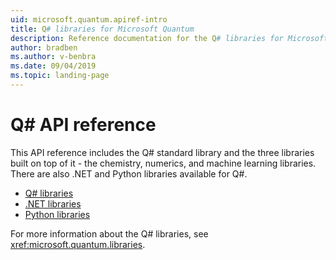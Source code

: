 ```yaml
---
uid: microsoft.quantum.apiref-intro
title: Q# libraries for Microsoft Quantum
description: Reference documentation for the Q# libraries for Microsoft Quantum
author: bradben
ms.author: v-benbra
ms.date: 09/04/2019
ms.topic: landing-page
---
```


# Q# API reference #

This API reference includes the Q# standard library and the three libraries built on top of it - the chemistry, numerics, and machine learning libraries. There are also .NET and Python libraries available for Q#.

- [Q# libraries](xref:microsoft.quantum.qsharplibintro)
- [.NET libraries](xref:microsoft.quantum.dotnetlibsintro)
- [Python libraries](https://docs.microsoft.com/python/qsharp-core/qsharp)

For more information about the Q# libraries, see <xref:microsoft.quantum.libraries>.
